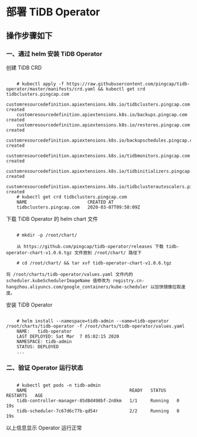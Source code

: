 
# 部署 TiDB Operator

## 操作步骤如下

### 一、通过 helm 安装 TiDB Operator

创建 TiDB CRD

```

    # kubectl apply -f https://raw.githubusercontent.com/pingcap/tidb-operator/master/manifests/crd.yaml && kubectl get crd tidbclusters.pingcap.com
    customresourcedefinition.apiextensions.k8s.io/tidbclusters.pingcap.com created
    customresourcedefinition.apiextensions.k8s.io/backups.pingcap.com created
    customresourcedefinition.apiextensions.k8s.io/restores.pingcap.com created
    customresourcedefinition.apiextensions.k8s.io/backupschedules.pingcap.com created
    customresourcedefinition.apiextensions.k8s.io/tidbmonitors.pingcap.com created
    customresourcedefinition.apiextensions.k8s.io/tidbinitializers.pingcap.com created
    customresourcedefinition.apiextensions.k8s.io/tidbclusterautoscalers.pingcap.com created
    # kubectl get crd tidbclusters.pingcap.com
    NAME                       CREATED AT
    tidbclusters.pingcap.com   2020-03-07T09:58:09Z

```

下载 TiDB Operator 的 helm chart 文件

```

    # mkdir -p /root/chart/

    从 https://github.com/pingcap/tidb-operator/releases 下载 tidb-operator-chart-v1.0.6.tgz 文件放到 /root/chart/ 路径下

    # cd /root/chart/ && tar xvf tidb-operator-chart-v1.0.6.tgz

```

    将 /root/charts/tidb-operator/values.yaml 文件内的 scheduler.kubeSchedulerImageName 值修改为 registry.cn-hangzhou.aliyuncs.com/google_containers/kube-scheduler 以加快镜像拉取速度。

安装 TiDB Operator

```

    # helm install --namespace=tidb-admin --name=tidb-operator /root/charts/tidb-operator -f /root/charts/tidb-operator/values.yaml
    NAME:   tidb-operator
    LAST DEPLOYED: Sat Mar  7 05:02:15 2020
    NAMESPACE: tidb-admin
    STATUS: DEPLOYED
    ...

```

### 二、验证 Operator 运行状态

```

    # kubectl get pods -n tidb-admin
    NAME                                       READY   STATUS    RESTARTS   AGE
    tidb-controller-manager-85d8d498bf-2n8km   1/1     Running   0          19s
    tidb-scheduler-7c67d6c77b-qd54r            2/2     Running   0          19s

```

以上信息显示 Operator 运行正常

